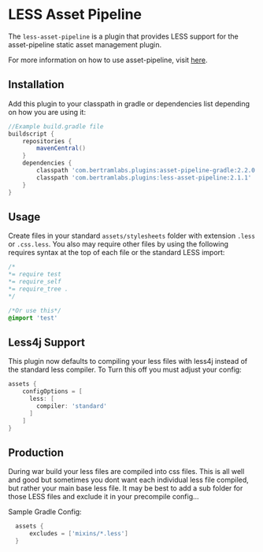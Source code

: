 LESS Asset Pipeline
==========================
The `less-asset-pipeline` is a plugin that provides LESS support for the asset-pipeline static asset management plugin.

For more information on how to use asset-pipeline, visit [here](http://www.github.com/bertramdev/asset-pipeline).

Installation
------------

Add this plugin to your classpath in gradle or dependencies list depending on how you are using it:

```gradle
//Example build.gradle file
buildscript {
    repositories {
        mavenCentral()
    }
    dependencies {
        classpath 'com.bertramlabs.plugins:asset-pipeline-gradle:2.2.0'
        classpath 'com.bertramlabs.plugins:less-asset-pipeline:2.1.1'
    }
}
```

Usage
-----

Create files in your standard `assets/stylesheets` folder with extension `.less` or `.css.less`. You also may require other files by using the following requires syntax at the top of each file or the standard LESS import:

```css
/*
*= require test
*= require_self
*= require_tree .
*/

/*Or use this*/
@import 'test'

```


Less4j Support
--------------

This plugin now defaults to compiling your less files with less4j instead of the standard less compiler. To Turn this off you must adjust your config:

```gradle
assets {
    configOptions = [
      less: [
        compiler: 'standard'
      ]
    ]
}
```


Production
----------
During war build your less files are compiled into css files. This is all well and good but sometimes you dont want each individual less file compiled, but rather your main base less file. It may be best to add a sub folder for those LESS files and exclude it in your precompile config...

Sample Gradle Config:
```gradle
  assets {
      excludes = ['mixins/*.less']
  }
```
